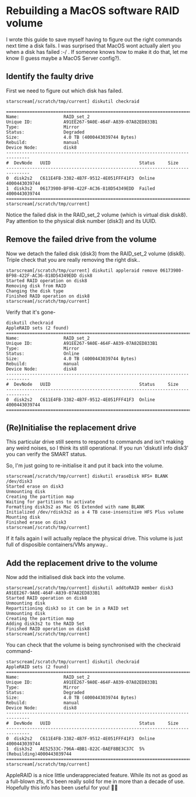 # Rebuilding a MacOS software RAID volume

I wrote this guide to save myself having to figure out the right commands next time a disk fails. I was surprised that MacOS wont actually alert you when a disk has failed :-/ . If someone knows how to make it do that, let me know (I guess maybe a MacOS Server config?). 

## Identify the faulty drive

First we need to figure out which disk has failed.
```
starscream[/scratch/tmp/current] diskutil checkraid

===============================================================================
Name:                 RAID_set_2
Unique ID:            A91EE267-9A0E-464F-A839-07A82ED833B1
Type:                 Mirror
Status:               Degraded
Size:                 4.0 TB (4000443039744 Bytes)
Rebuild:              manual
Device Node:          disk8
-------------------------------------------------------------------------------
#  DevNode   UUID                                  Status     Size
-------------------------------------------------------------------------------
0  disk2s2   C611E4FB-3382-4B7F-9512-4E051FFF41F3  Online     4000443039744
1  disk3s2   06173980-BF98-422F-AC36-818D54349EDD  Failed     4000443039744
===============================================================================
starscream[/scratch/tmp/current] 
```
Notice the failed disk in the RAID_set_2 volume (which is virtual disk disk8). Pay attention to the physical disk number (disk3) and its UUID.

## Remove the failed drive from the volume

Now we detach the failed disk (disk3) from the RAID_set_2 volume (disk8). Triple check that you are really removing the right disk..
```
starscream[/scratch/tmp/current] diskutil appleraid remove 06173980-BF98-422F-AC36-818D54349EDD disk8
Started RAID operation on disk8
Removing disk from RAID
Changing the disk type
Finished RAID operation on disk8
starscream[/scratch/tmp/current] 
```
Verify that it's gone-
```
diskutil checkraid
AppleRAID sets (2 found)
===============================================================================
Name:                 RAID_set_2
Unique ID:            A91EE267-9A0E-464F-A839-07A82ED833B1
Type:                 Mirror
Status:               Online
Size:                 4.0 TB (4000443039744 Bytes)
Rebuild:              manual
Device Node:          disk8
-------------------------------------------------------------------------------
#  DevNode   UUID                                  Status     Size
-------------------------------------------------------------------------------
0  disk2s2   C611E4FB-3382-4B7F-9512-4E051FFF41F3  Online     4000443039744
===============================================================================
```

## (Re)Initialise the replacement drive

This particular drive still seems to respond to commands and isn't making any weird noises, so I think its still operational. If you run 'diskutil info disk3' you can verify the SMART status.

So, I'm just going to re-initialise it and put it back into the volume.
```
starscream[/scratch/tmp/current] diskutil eraseDisk HFS+ BLANK /dev/disk3
Started erase on disk3
Unmounting disk
Creating the partition map
Waiting for partitions to activate
Formatting disk3s2 as Mac OS Extended with name BLANK
Initialized /dev/rdisk3s2 as a 4 TB case-insensitive HFS Plus volume
Mounting disk
Finished erase on disk3
starscream[/scratch/tmp/current] 
```
If it fails again I will actually replace the physical drive. This volume is just full of disposible containers/VMs anyway..

## Add the replacement drive to the volume

Now add the initialised disk back into the volume.
```
starscream[/scratch/tmp/current] diskutil addtoRAID member disk3 A91EE267-9A0E-464F-A839-07A82ED833B1
Started RAID operation on disk8
Unmounting disk
Repartitioning disk3 so it can be in a RAID set
Unmounting disk
Creating the partition map
Adding disk3s2 to the RAID Set
Finished RAID operation on disk8
starscream[/scratch/tmp/current] 
```
You can check that the volume is being synchronised with the checkraid command-
```
starscream[/scratch/tmp/current] diskutil checkraid
AppleRAID sets (2 found)
===============================================================================
Name:                 RAID_set_2
Unique ID:            A91EE267-9A0E-464F-A839-07A82ED833B1
Type:                 Mirror
Status:               Degraded
Size:                 4.0 TB (4000443039744 Bytes)
Rebuild:              manual
Device Node:          disk8
-------------------------------------------------------------------------------
#  DevNode   UUID                                  Status     Size
-------------------------------------------------------------------------------
0  disk2s2   C611E4FB-3382-4B7F-9512-4E051FFF41F3  Online     4000443039744
1  disk3s2   AE52533C-796A-4BB1-822C-0AEF8BE3C37C  5% (Rebuilding)4000443039744
===============================================================================
starscream[/scratch/tmp/current] 
```

AppleRAID is a nice little underappreciated feature. While its not as good as a full-blown zfs, it's been really solid for me in more than a decade of use. Hopefully this info has been useful for you! 🍺🍺

